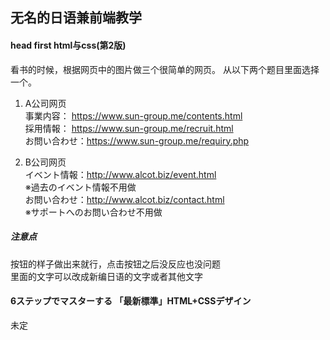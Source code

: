 ## 无名的日语兼前端教学
#### head first html与css(第2版)  
看书的时候，根据网页中的图片做三个很简单的网页。 
从以下两个题目里面选择一个。  
1. A公司网页  
事業内容： https://www.sun-group.me/contents.html  
採用情報： https://www.sun-group.me/recruit.html  
お問い合わせ：https://www.sun-group.me/requiry.php  

2. B公司网页  
イベント情報：http://www.alcot.biz/event.html  
※過去のイベント情報不用做  
お問い合わせ：http://www.alcot.biz/contact.html  
※サポートへのお問い合わせ不用做
  
##### 注意点  
按钮的样子做出来就行，点击按钮之后没反应也没问题  
里面的文字可以改成新编日语的文字或者其他文字  

#### 6ステップでマスターする 「最新標準」HTML+CSSデザイン  
未定
